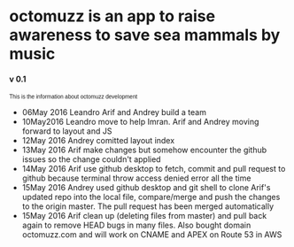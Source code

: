 # octomuzz is an app to raise awareness to save sea mammals by music

<h4>v 0.1</h4>
<p style="font-family: arial; font-size: 10px">
This is the information about octomuzz development
<ul>
	<li>06May 2016 Leandro Arif and Andrey build a team</li>
	<li>10May2016 Leandro move to help Imran. Arif and Andrey moving forward to layout and JS</li>
	<li>12May 2016 Andrey comitted layout index</li>
	<li>13May 2016 Arif make changes but somehow encounter the github issues so the change couldn't applied</li>
	<li>14May 2016 Arif use github desktop to fetch, commit and pull request to github because terminal throw access denied error all the time</li>
	<li>15May 2016 Andrey used github desktop and git shell to clone Arif's updated repo into the local file, compare/merge and push the changes to the origin master. The pull request has been merged automatically</li>
	<li>15May 2016 Arif clean up (deleting files from master) and pull back again to remove HEAD bugs in many files. Also bought domain octomuzz.com and will work on CNAME and APEX on Route 53 in AWS</li>
	
</ul>
</p>
